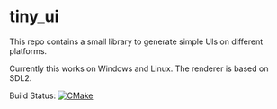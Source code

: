 # tiny_ui
This repo contains a small library to generate simple UIs on different platforms. 

Currently this works on Windows and Linux. The renderer is based on SDL2. 

Build Status: [![CMake](https://github.com/kimkulling/tiny_ui/actions/workflows/cmake.yml/badge.svg)](https://github.com/kimkulling/tiny_ui/actions/workflows/cmake.yml)

